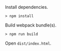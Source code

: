 
Install dependencies.

    > npm install

Build webpack bundle(s).

    > npm run build

Open `dist/index.html`.
